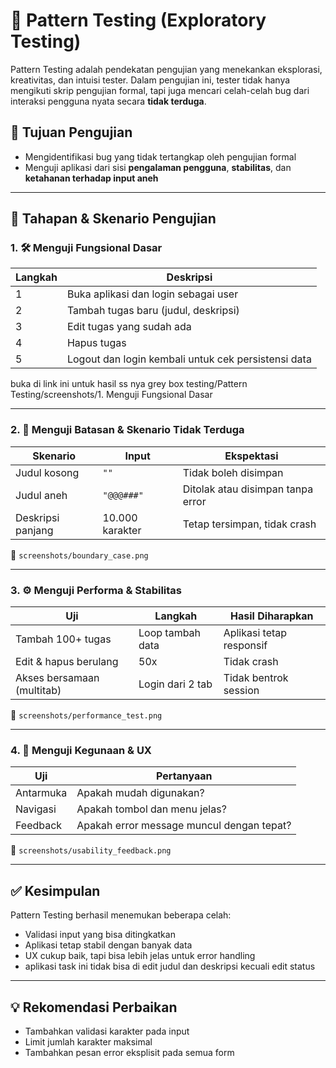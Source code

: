 # 🧩 Pattern Testing (Exploratory Testing)

Pattern Testing adalah pendekatan pengujian yang menekankan eksplorasi, kreativitas, dan intuisi tester. Dalam pengujian ini, tester tidak hanya mengikuti skrip pengujian formal, tapi juga mencari celah-celah bug dari interaksi pengguna nyata secara **tidak terduga**.

## 🎯 Tujuan Pengujian

- Mengidentifikasi bug yang tidak tertangkap oleh pengujian formal
- Menguji aplikasi dari sisi **pengalaman pengguna**, **stabilitas**, dan **ketahanan terhadap input aneh**

---

## 🧪 Tahapan & Skenario Pengujian

### 1. 🛠 Menguji Fungsional Dasar

| Langkah | Deskripsi |
|--------|-----------|
| 1 | Buka aplikasi dan login sebagai user |
| 2 | Tambah tugas baru (judul, deskripsi) |
| 3 | Edit tugas yang sudah ada |
| 4 | Hapus tugas |
| 5 | Logout dan login kembali untuk cek persistensi data |

buka di link ini untuk hasil ss nya grey box testing/Pattern Testing/screenshots/1. Menguji Fungsional Dasar

---

### 2. 🚧 Menguji Batasan & Skenario Tidak Terduga

| Skenario | Input | Ekspektasi |
|----------|-------|------------|
| Judul kosong | `""` | Tidak boleh disimpan |
| Judul aneh | `"@@@###"` | Ditolak atau disimpan tanpa error |
| Deskripsi panjang | 10.000 karakter | Tetap tersimpan, tidak crash |


📸 `screenshots/boundary_case.png`

---

### 3. ⚙️ Menguji Performa & Stabilitas

| Uji | Langkah | Hasil Diharapkan |
|-----|--------|------------------|
| Tambah 100+ tugas | Loop tambah data | Aplikasi tetap responsif |
| Edit & hapus berulang | 50x | Tidak crash |
| Akses bersamaan (multitab) | Login dari 2 tab | Tidak bentrok session |

📸 `screenshots/performance_test.png`

---

### 4. 🎨 Menguji Kegunaan & UX

| Uji | Pertanyaan |
|-----|------------|
| Antarmuka | Apakah mudah digunakan? |
| Navigasi | Apakah tombol dan menu jelas? |
| Feedback | Apakah error message muncul dengan tepat? |

📸 `screenshots/usability_feedback.png`

---

## ✅ Kesimpulan

Pattern Testing berhasil menemukan beberapa celah:

- Validasi input yang bisa ditingkatkan
- Aplikasi tetap stabil dengan banyak data
- UX cukup baik, tapi bisa lebih jelas untuk error handling
- aplikasi task ini tidak bisa di edit judul dan deskripsi kecuali edit status

---

## 💡 Rekomendasi Perbaikan

- Tambahkan validasi karakter pada input
- Limit jumlah karakter maksimal
- Tambahkan pesan error eksplisit pada semua form
